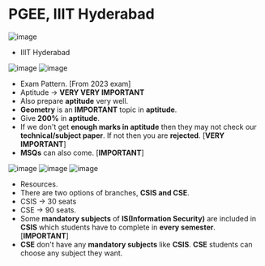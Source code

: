 # PGEE, IIIT Hyderabad

![image](https://github.com/arghanath007/Data-Structure-and-Algorithms/assets/54589605/18e5e7ad-50f5-4755-a62b-3e3f8de7b1ba)

* IIIT Hyderabad

![image](https://github.com/arghanath007/Data-Structure-and-Algorithms/assets/54589605/83eaf116-18c7-46dc-bf1b-b8d720119487)
![image](https://github.com/arghanath007/Data-Structure-and-Algorithms/assets/54589605/8d3e7c65-b5d6-4313-b9c6-be654de81e80)

* Exam Pattern. [From 2023 exam]
* Aptitude -> **VERY VERY IMPORTANT**
* Also prepare **aptitude** very well.
* **Geometry** is an **IMPORTANT** topic in **aptitude**.
* Give **200%** in **aptitude**.
* If we don't get **enough marks in aptitude** then they may not check our **technical/subject paper**. If not then you are **rejected**. [**VERY IMPORTANT**]
* **MSQs** can also come. [**IMPORTANT**]

![image](https://github.com/arghanath007/Data-Structure-and-Algorithms/assets/54589605/0dff23a0-0951-401f-b5f3-f799051e89b2)
![image](https://github.com/arghanath007/Data-Structure-and-Algorithms/assets/54589605/015b923c-51d8-462e-bdc7-890a0bca4ab9)
![image](https://github.com/arghanath007/Data-Structure-and-Algorithms/assets/54589605/a89c9978-e210-4a9e-8e64-1aa907ae66ed)

* Resources.
* There are two options of branches, **CSIS and CSE**.
* CSIS -> 30 seats
* CSE -> 90 seats.
* Some **mandatory subjects** of **IS(Information Security)** are included in **CSIS** which students have to complete in **every semester**. [**IMPORTANT**]
* **CSE** don't have any **mandatory subjects** like **CSIS**. **CSE** students can choose any subject they want.





































